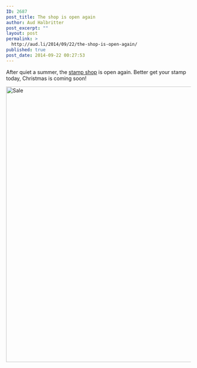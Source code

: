 ```yaml
---
ID: 2687
post_title: The shop is open again
author: Aud Halbritter
post_excerpt: ""
layout: post
permalink: >
  http://aud.li/2014/09/22/the-shop-is-open-again/
published: true
post_date: 2014-09-22 00:27:53
---
```

After quiet a summer, the <a href="https://www.etsy.com/shop/audli?ref=l2-shopheader-name">stamp shop</a> is open again. Better get your stamp today, Christmas is coming soon!

<a href="http://aud.li/wp-content/uploads/2014/01/Sale.jpg"><img class="alignnone size-full wp-image-2414" src="http://aud.li/wp-content/uploads/2014/01/Sale.jpg" alt="Sale" width="1000" height="750" /></a>